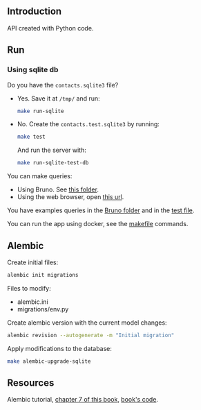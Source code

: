 ## Introduction

API created with Python code.

## Run

### Using sqlite db

Do you have the `contacts.sqlite3` file?

- Yes. Save it at `/tmp/` and run:

    ```bash
    make run-sqlite
    ```

- No. Create the `contacts.test.sqlite3` by running:

    ```bash
    make test
    ```

    And run the server with:

    ```bash
    make run-sqlite-test-db
    ```

You can make queries:

- Using Bruno. See [this folder](bruno/).
- Using the web browser, open [this url](http://127.0.0.1:5000/graphql).

You have examples queries in the [Bruno folder](bruno/) and in the [test file](tests/unit/test_gql_schema.py).

You can run the app using docker, see the [makefile](makefile) commands.

## Alembic

Create initial files:

```bash
alembic init migrations
```

Files to modify:

- alembic.ini
- migrations/env.py

Create alembic version with the current model changes:

```bash
alembic revision --autogenerate -m "Initial migration"
```

Apply modifications to the database:

```bash
make alembic-upgrade-sqlite
```

## Resources

Alembic tutorial, [chapter 7 of this book](https://www.manning.com/books/microservice-apis), [book's code](https://github.com/abunuwas/microservice-apis/tree/master).
